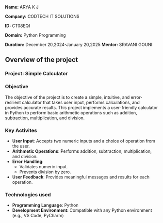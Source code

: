**Name:** ARYA K J

**Company:** CODTECH IT SOLUTIONS

**ID:** CT08EQI

**Domain:** Python Programming

**Duration:** December 20,2024-January 20,2025
**Mentor:** SRAVANI GOUNI


## Overview of the project

### Project: Simple Calculator

### Objective
The objective of the project is to create a simple, intuitive, and error-resilient calculator that takes user input, performs calculations, and provides accurate results.
This project implements a user-friendly calculator in Python to perform basic arithmetic operations such as addition, subtraction, multiplication, and division.


### Key Activites
- **User Input**: Accepts two numeric inputs and a choice of operation from the user.
- **Arithmetic Operations**: Performs addition, subtraction, multiplication, and division.
- **Error Handling**:
  - Validates numeric input.
  - Prevents division by zero.
- **User Feedback**: Provides meaningful messages and results for each operation.


### Technologies used
- **Programming Language**: Python
- **Development Environment**: Compatible with any Python environment (e.g., VS Code, PyCharm)
